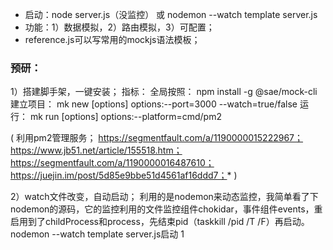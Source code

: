 * 启动：node server.js（没监控） 或 nodemon --watch template server.js
* 功能：1）数据模拟，2）路由模拟，3）可配置；
* reference.js可以写常用的mockjs语法模板；

### 预研：
1）搭建脚手架，一键安装；
指标：
全局按照：
npm install -g @sae/mock-cli
建立项目：
mk new  <name> [options] 
options:--port=3000  --watch=true/false
运行：
mk run [options]
options:--platform=cmd/pm2

(
    利用pm2管理服务；
    https://segmentfault.com/a/1190000015222967；
    https://www.jb51.net/article/155518.htm；
    https://segmentfault.com/a/1190000016487610；
    https://juejin.im/post/5d85e9bbe51d4561af16ddd7；*
)

2）watch文件改变，自动启动；
利用的是nodemon来动态监控，我简单看了下nodemon的源码，它的监控利用的文件监控组件chokidar，事件组件events，重启用到了childProcess和process，先结束pid（taskkill /pid  /T /F）再启动。
nodemon --watch template server.js启动
1









